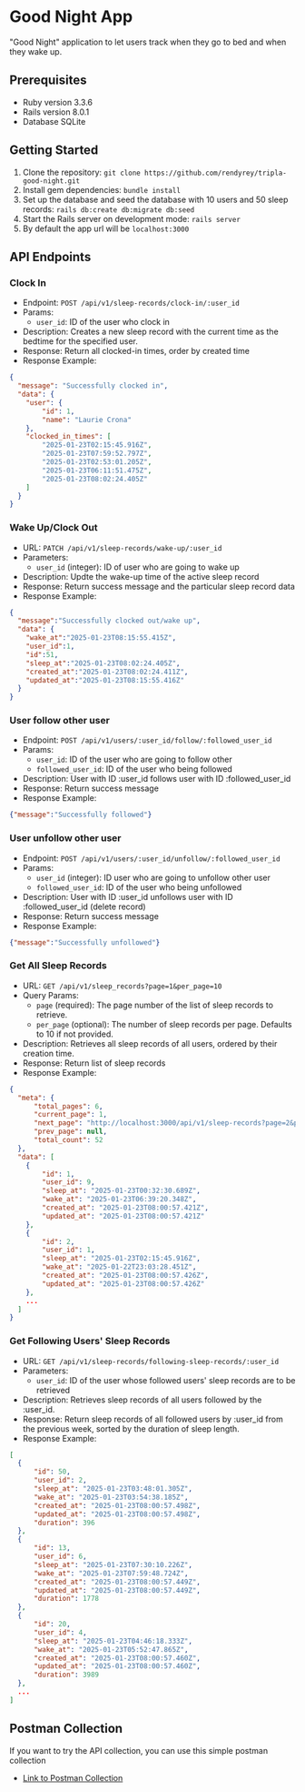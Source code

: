 # Good Night App

"Good Night" application to let users track when they go to bed and when they wake up.

## Prerequisites

- Ruby version 3.3.6
- Rails version 8.0.1
- Database SQLite

## Getting Started

1. Clone the repository: `git clone https://github.com/rendyrey/tripla-good-night.git`
2. Install gem dependencies: `bundle install`
3. Set up the database and seed the database with 10 users and 50 sleep records: `rails db:create db:migrate db:seed`
4. Start the Rails server on development mode: `rails server`
5. By default the app url will be `localhost:3000`

## API Endpoints

### Clock In

- Endpoint: `POST /api/v1/sleep-records/clock-in/:user_id`
- Params:
  - `user_id`: ID of the user who clock in
- Description: Creates a new sleep record with the current time as the bedtime for the specified user.
- Response: Return all clocked-in times, order by created time
- Response Example:
```json
{
  "message": "Successfully clocked in",
  "data": {
    "user": {
        "id": 1,
        "name": "Laurie Crona"
    },
    "clocked_in_times": [
        "2025-01-23T02:15:45.916Z",
        "2025-01-23T07:59:52.797Z",
        "2025-01-23T02:53:01.205Z",
        "2025-01-23T06:11:51.475Z",
        "2025-01-23T08:02:24.405Z"
    ]
  }
}
```

### Wake Up/Clock Out

- URL: `PATCH /api/v1/sleep-records/wake-up/:user_id`
- Parameters:
  - `user_id` (integer): ID of user who are going to wake up
- Description: Updte the wake-up time of the active sleep record
- Response: Return success message and the particular sleep record data
- Response Example:
```json
{
  "message":"Successfully clocked out/wake up",
  "data": {
    "wake_at":"2025-01-23T08:15:55.415Z",
    "user_id":1,
    "id":51,
    "sleep_at":"2025-01-23T08:02:24.405Z",
    "created_at":"2025-01-23T08:02:24.411Z",
    "updated_at":"2025-01-23T08:15:55.416Z"
  }
}
```

### User follow other user

- Endpoint: `POST /api/v1/users/:user_id/follow/:followed_user_id`
- Params:
  - `user_id`: ID of the user who are going to follow other
  - `followed_user_id`: ID of the user who being followed
- Description: User with ID :user_id follows user with ID :followed_user_id
- Response: Return success message
- Response Example:
```json
{"message":"Successfully followed"}
```

### User unfollow other user
- Endpoint: `POST /api/v1/users/:user_id/unfollow/:followed_user_id`
- Params:
  - `user_id` (integer): ID user who are going to unfollow other user
  - `followed_user_id`: ID of the user who being unfollowed
- Description: User with ID :user_id unfollows user with ID :followed_user_id (delete record)
- Response: Return success message
- Response Example:
```json
{"message":"Successfully unfollowed"}
```

### Get All Sleep Records

- URL: `GET /api/v1/sleep_records?page=1&per_page=10`
- Query Params:
  - `page` (required): The page number of the list of sleep records to retrieve.
  - `per_page` (optional): The number of sleep records per page. Defaults to 10 if not provided.
- Description: Retrieves all sleep records of all users, ordered by their creation time.
- Response: Return list of sleep records
- Response Example:
```json
{
  "meta": {
      "total_pages": 6,
      "current_page": 1,
      "next_page": "http://localhost:3000/api/v1/sleep-records?page=2&per_page=10",
      "prev_page": null,
      "total_count": 52
  },
  "data": [
    {
        "id": 1,
        "user_id": 9,
        "sleep_at": "2025-01-23T00:32:30.689Z",
        "wake_at": "2025-01-23T06:39:20.348Z",
        "created_at": "2025-01-23T08:00:57.421Z",
        "updated_at": "2025-01-23T08:00:57.421Z"
    },
    {
        "id": 2,
        "user_id": 1,
        "sleep_at": "2025-01-23T02:15:45.916Z",
        "wake_at": "2025-01-22T23:03:28.451Z",
        "created_at": "2025-01-23T08:00:57.426Z",
        "updated_at": "2025-01-23T08:00:57.426Z"
    },
    ...
  ]
}
```

### Get Following Users' Sleep Records

- URL: `GET /api/v1/sleep-records/following-sleep-records/:user_id`
- Parameters:
  - `user_id`: ID of the user whose followed users' sleep records are to be retrieved
- Description: Retrieves sleep records of all users followed by the :user_id.
- Response: Return sleep records of all followed users by :user_id from the previous week, sorted by the duration of sleep length.
- Response Example:
```json
[
  {
      "id": 50,
      "user_id": 2,
      "sleep_at": "2025-01-23T03:48:01.305Z",
      "wake_at": "2025-01-23T03:54:38.185Z",
      "created_at": "2025-01-23T08:00:57.498Z",
      "updated_at": "2025-01-23T08:00:57.498Z",
      "duration": 396
  },
  {
      "id": 13,
      "user_id": 6,
      "sleep_at": "2025-01-23T07:30:10.226Z",
      "wake_at": "2025-01-23T07:59:48.724Z",
      "created_at": "2025-01-23T08:00:57.449Z",
      "updated_at": "2025-01-23T08:00:57.449Z",
      "duration": 1778
  },
  {
      "id": 20,
      "user_id": 4,
      "sleep_at": "2025-01-23T04:46:18.333Z",
      "wake_at": "2025-01-23T05:52:47.865Z",
      "created_at": "2025-01-23T08:00:57.460Z",
      "updated_at": "2025-01-23T08:00:57.460Z",
      "duration": 3989
  },
  ...
]
```
## Postman Collection
If you want to try the API collection, you can use this simple postman collection
- [Link to Postman Collection](https://drive.google.com/file/d/11ybfCC_lCAjXkHvt3p_pdduWvkeuVjwH/view?usp=sharing)
